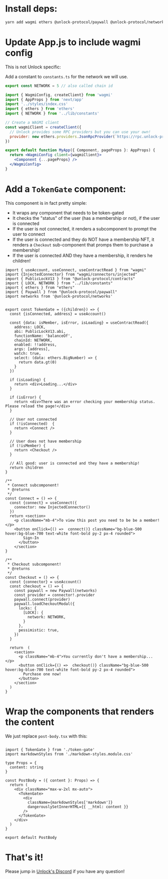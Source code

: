 
# Install deps:

```bash
yarn add wagmi ethers @unlock-protocol/paywall @unlock-protocol/networks @unlock-protocol/contracts
```

# Update App.js to include wagmi config

This is not Unlock specific:

Add a constant to `constants.ts` for the network we will use.

```js
export const NETWORK = 5 // also called chain id
```

```jsx
import { WagmiConfig, createClient} from 'wagmi'
import { AppProps } from 'next/app'
import '../styles/index.css'
import { ethers } from 'ethers'
import { NETWORK } from '../lib/constants'

// Create a WAGMI client
const wagmiClient = createClient({
  // Unlock provides some RPC providers but you can use your own!
  provider: new ethers.providers.JsonRpcProvider(`https://rpc.unlock-protocol.com/${NETWORK}`, NETWORK),
})

export default function MyApp({ Component, pageProps }: AppProps) {
  return <WagmiConfig client={wagmiClient}>
    <Component {...pageProps} />
  </WagmiConfig>
}

```

# Add a `TokenGate` component:

This component is in fact pretty simple:

- It wraps any component that needs to be token-gated
- It checks the "status" of the user (has a membership or not), if the user is connected
- If the user is not connected, it renders a subcomponent to prompt the user to connect
- If the user is connected and they do NOT have a membership NFT, it renders a `Checkout` sub-component that promps them to purchase a membership!
- If the user is connected AND they have a membership, it renders he children!

```tsx
import { useAccount, useConnect, useContractRead } from "wagmi"
import {InjectedConnector} from "wagmi/connectors/injected"
import { PublicLockV13 } from "@unlock-protocol/contracts"
import { LOCK, NETWORK } from "../lib/constants"
import { ethers } from "ethers"
import { Paywall } from "@unlock-protocol/paywall"
import networks from '@unlock-protocol/networks'


export const TokenGate = ({children}) => {
  const {isConnected, address} = useAccount()

  const {data: isMember, isError, isLoading} = useContractRead({
    address: LOCK,
    abi: PublicLockV13.abi,
    functionName: 'balanceOf',
    chainId: NETWORK,
    enabled: !!address,
    args: [address],
    watch: true,
    select: (data: ethers.BigNumber) => {
      return data.gt(0)
    }
  })

  if (isLoading) {
    return <div>Loading...</div>
  }
  
  if (isError) {
    return <div>There was an error checking your membership status. Please reload the page!</div>
  }

  // User not connected
  if (!isConnected)  {
    return <Connect />
  }

  // User does not have membership
  if (!isMember) {
    return <Checkout />
  }

  // All good: user is connected and they have a membership!
  return children
}

/**
 * Connect subcomponent!
 * @returns 
 */
const Connect = () => {
  const {connect} = useConnect({
    connector: new InjectedConnector()
  })
  return <section>
    <p className="mb-4">To view this post you need to be be a member!</p>
    <button onClick={() =>  connect()} className="bg-blue-500 hover:bg-blue-700 text-white font-bold py-2 px-4 rounded">
        Sign-In
      </button>
    </section>
}

/**
 * Checkout subcomponent!
 * @returns 
 */
const Checkout = () => {
  const {connector} = useAccount()
  const checkout = () => {
    const paywall = new Paywall(networks)
    const provider = connector!.provider
    paywall.connect(provider)
    paywall.loadCheckoutModal({
      locks: {
        [LOCK]: {
          network: NETWORK,
        }
      },
      pessimistic: true,
    })
  }

  return  (
    <section>
      <p className="mb-4">You currently don't have a membership... </p>
      <button onClick={() =>  checkout()} className="bg-blue-500 hover:bg-blue-700 text-white font-bold py-2 px-4 rounded">
        Purchase one now!
      </button>
    </section>
  )
}

```

# Wrap the components that renders the content

We just replace `post-body.tsx` with this:

```tsx

import { TokenGate } from './token-gate'
import markdownStyles from './markdown-styles.module.css'

type Props = {
  content: string
}

const PostBody = ({ content }: Props) => {
  return (
    <div className="max-w-2xl mx-auto">
      <TokenGate>
        <div
          className={markdownStyles['markdown']}
          dangerouslySetInnerHTML={{ __html: content }}
        />
      </TokenGate>
    </div>
  )
}

export default PostBody

```

# That's it!

Please jump in [Unlock's Discord](https://discord.unlock-protocol.com/) if you have any question!
